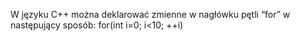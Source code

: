 W języku C++ można deklarować zmienne w nagłówku pętli “for” w następujący sposób:
for(int i=0; i<10; ++i)
